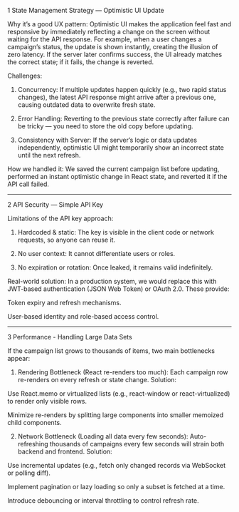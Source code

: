 1️ State Management Strategy — Optimistic UI Update

Why it’s a good UX pattern:
Optimistic UI makes the application feel fast and responsive by immediately reflecting a change on the screen without waiting for the API response.
For example, when a user changes a campaign’s status, the update is shown instantly, creating the illusion of zero latency.
If the server later confirms success, the UI already matches the correct state; if it fails, the change is reverted.

Challenges:

1) Concurrency: If multiple updates happen quickly (e.g., two rapid status changes), the latest API response might arrive after a previous one, causing outdated data to overwrite fresh state.

2) Error Handling: Reverting to the previous state correctly after failure can be tricky — you need to store the old copy before updating.

3) Consistency with Server: If the server’s logic or data updates independently, optimistic UI might temporarily show an incorrect state until the next refresh.

How we handled it:
We saved the current campaign list before updating, performed an instant optimistic change in React state, and reverted it if the API call failed.

----------------------------------------------------------------------------------------------------------------------------------

2️ API Security — Simple API Key

Limitations of the API key approach:
1) Hardcoded & static: The key is visible in the client code or network requests, so anyone can reuse it.

2) No user context: It cannot differentiate users or roles.

3) No expiration or rotation: Once leaked, it remains valid indefinitely.

Real-world solution:
In a production system, we would replace this with JWT-based authentication (JSON Web Token) or OAuth 2.0.
These provide:

Token expiry and refresh mechanisms.

User-based identity and role-based access control.

--------------------------------------------------------------------------------------------------------------------------------

3 Performance - Handling Large Data Sets

If the campaign list grows to thousands of items, two main bottlenecks appear:

1) Rendering Bottleneck (React re-renders too much):
Each campaign row re-renders on every refresh or state change.
Solution:

Use React.memo or virtualized lists (e.g., react-window or react-virtualized) to render only visible rows.

Minimize re-renders by splitting large components into smaller memoized child components.

2) Network Bottleneck (Loading all data every few seconds):
Auto-refreshing thousands of campaigns every few seconds will strain both backend and frontend.
Solution:

Use incremental updates (e.g., fetch only changed records via WebSocket or polling diff).

Implement pagination or lazy loading so only a subset is fetched at a time.

Introduce debouncing or interval throttling to control refresh rate.